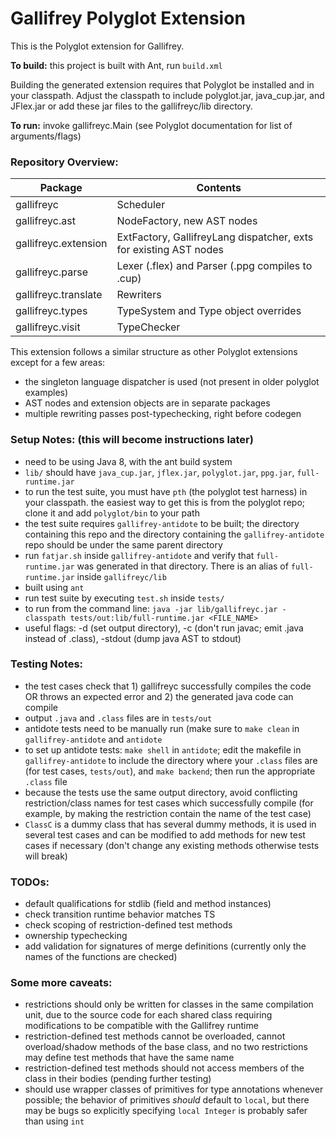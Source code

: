 # Gallifrey Polyglot Extension

This is the Polyglot extension for Gallifrey.

**To build:** this project is built with Ant, run `build.xml`

Building the generated extension requires that Polyglot be installed and in your
classpath.  Adjust the classpath to include polyglot.jar, java_cup.jar, and JFlex.jar or add these jar files to the gallifreyc/lib directory.

**To run:** invoke gallifreyc.Main (see Polyglot documentation for list of arguments/flags)

### Repository Overview:

| Package                | Contents                                                      |
|------------------------|---------------------------------------------------------------|
| gallifreyc             | Scheduler                                                     |
| gallifreyc.ast         | NodeFactory, new AST nodes                                    |
| gallifreyc.extension   | ExtFactory, GallifreyLang dispatcher, exts for existing AST nodes  |
| gallifreyc.parse       | Lexer (.flex) and Parser (.ppg compiles to .cup)              |
| gallifreyc.translate   | Rewriters                                                     |
| gallifreyc.types       | TypeSystem and Type object overrides                          |
| gallifreyc.visit       | TypeChecker                                                   |

This extension follows a similar structure as other Polyglot extensions except for a few areas:
- the singleton language dispatcher is used (not present in older polyglot examples)
- AST nodes and extension objects are in separate packages
- multiple rewriting passes post-typechecking, right before codegen

### Setup Notes: (this will become instructions later)
- need to be using Java 8, with the ant build system
- `lib/` should have `java_cup.jar`, `jflex.jar`, `polyglot.jar`, `ppg.jar`, `full-runtime.jar`
- to run the test suite, you must have `pth` (the polyglot test harness) in your classpath. the easiest way to get this is from the polyglot repo; clone it and add `polyglot/bin` to your path
- the test suite requires `gallifrey-antidote` to be built; the directory containing this repo and the directory containing the `gallifrey-antidote` repo should be under the same parent directory
- run `fatjar.sh` inside `gallifrey-antidote` and verify that `full-runtime.jar` was generated in that directory. There is an alias of `full-runtime.jar` inside `gallifreyc/lib`
- built using `ant`
- run test suite by executing `test.sh` inside `tests/`
- to run from the command line:
`java -jar lib/gallifreyc.jar -classpath tests/out:lib/full-runtime.jar <FILE_NAME>`
- useful flags: -d (set output directory), -c (don't run javac; emit .java instead of .class), -stdout (dump java AST to stdout)

### Testing Notes:
- the test cases check that 1) gallifreyc successfully compiles the code OR throws an expected error and 2) the generated java code can compile
- output `.java` and `.class` files are in `tests/out`
- antidote tests need to be manually run (make sure to `make clean` in `gallifrey-antidote` and `antidote`
- to set up antidote tests: `make shell` in `antidote`; edit the makefile in `gallifrey-antidote` to include the directory where your `.class` files are (for test cases, `tests/out`), and `make backend`; then run the appropriate `.class` file
- because the tests use the same output directory, avoid conflicting restriction/class names for test cases which successfully compile (for example, by making the restriction contain the name of the test case)
- `ClassC` is a dummy class that has several dummy methods, it is used in several test cases and can be modified to add methods for new test cases if necessary (don't change any existing methods otherwise tests will break)

### TODOs:
- default qualifications for stdlib (field and method instances)
- check transition runtime behavior matches TS
- check scoping of restriction-defined test methods
- ownership typechecking
- add validation for signatures of merge definitions (currently only the names of the functions are checked)

### Some more caveats:
- restrictions should only be written for classes in the same compilation unit, due to the source code for each shared class requiring modifications to be compatible with the Gallifrey runtime
- restriction-defined test methods cannot be overloaded, cannot overload/shadow methods of the base class, and no two restrictions may define test methods that have the same name
- restriction-defined test methods should not access members of the class in their bodies (pending further testing)
- should use wrapper classes of primitives for type annotations whenever possible; the behavior of primitives _should_ default to `local`, but there may be bugs so explicitly specifying `local Integer` is probably safer than using `int`






